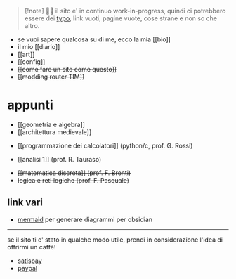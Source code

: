 >[!note] 🌼🌼
> il sito e' in continuo work-in-progress, quindi ci potrebbero essere dei [typo](https://en.wikipedia.org/wiki/Typographical_error), link vuoti, pagine vuote, cose strane e non so che altro.

- se vuoi sapere qualcosa su di me, ecco la mia [[bio]]
- il mio [[diario]]
- [[art]]
- [[config]]
- ~~[[come fare un sito come questo]]~~
- ~~[[modding router TIM]]~~
# appunti
* [[geometria e algebra]]
* [[architettura medievale]]
- [[programmazione dei calcolatori]] (python/c, prof. G. Rossi)
* [[analisi 1]] (prof. R. Tauraso)
- ~~[[matematica discreta]] (prof. F. Brenti)~~
- ~~logica e reti logiche  (prof. F. Pasquale)~~

## link vari
* [mermaid](https://mermaid-js.github.io/mermaid-live-editor/edit#pako:eNpVjstqw0AMRX9FaNVC_ANeFBq7zSbQQrPzZCFsOTMk80CWCcH2v3ccb1qtxD3nCk3Yxo6xxP4W760lUTjVJkCe96ay4gb1NJyhKN7mAyv4GPgxw_7lEGGwMSUXLq-bv18lqKbjqjGodeG6bKh69r8Cz1A3R0oa0_kvOd3jDB-N-7b5_H9ihXPrs-mp7KloSaAieSq4Q8_iyXX5_WlNDKplzwbLvHYkV4MmLNmjUePPI7RYqoy8wzF1pFw7ugj5LVx-AfLqVWg) per generare diagrammi per obsidian

--- 
se il sito ti e' stato in qualche modo utile, prendi in considerazione l'idea di offrirmi un caffè!
* [satispay](https://www.satispay.com/app/match/link/user/S6Y-CON--9C5F5476-02AF-46C4-A2B3-17538D681378?amount=100&currency=EUR)
* [paypal](https://paypal.me/davideluci48?country.x=IT&locale.x=it_IT)